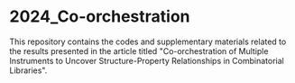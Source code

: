 # 2024_Co-orchestration

This repository contains the codes and supplementary materials related to the results presented in the article titled "Co-orchestration of Multiple Instruments to Uncover Structure-Property Relationships in Combinatorial Libraries".
